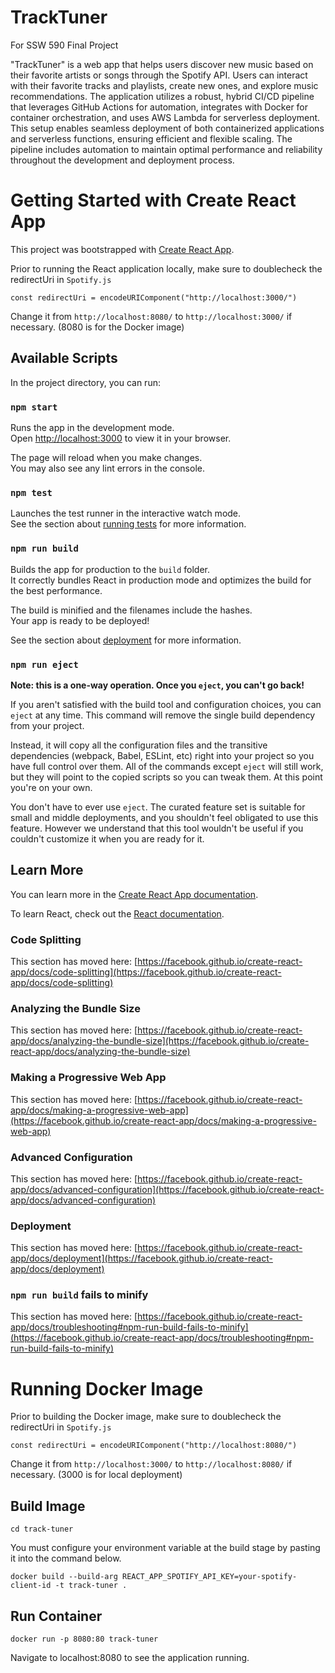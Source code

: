 # TrackTuner
For SSW 590 Final Project

"TrackTuner" is a web app that helps users discover new music based on their favorite artists or songs through the Spotify API. Users can interact with their favorite tracks and playlists, create new ones, and explore music recommendations. The application utilizes a robust, hybrid CI/CD pipeline that leverages GitHub Actions for automation, integrates with Docker for container orchestration, and uses AWS Lambda for serverless deployment. This setup enables seamless deployment of both containerized applications and serverless functions, ensuring efficient and flexible scaling. The pipeline includes automation to maintain optimal performance and reliability throughout the development and deployment process.

# Getting Started with Create React App

This project was bootstrapped with [Create React App](https://github.com/facebook/create-react-app).

Prior to running the React application locally, make sure to doublecheck the redirectUri in `Spotify.js`

`const redirectUri = encodeURIComponent("http://localhost:3000/")`

Change it from `http://localhost:8080/` to `http://localhost:3000/` if necessary. (8080 is for the Docker image)

## Available Scripts

In the project directory, you can run:

### `npm start`

Runs the app in the development mode.\
Open [http://localhost:3000](http://localhost:3000) to view it in your browser.

The page will reload when you make changes.\
You may also see any lint errors in the console.

### `npm test`

Launches the test runner in the interactive watch mode.\
See the section about [running tests](https://facebook.github.io/create-react-app/docs/running-tests) for more information.

### `npm run build`

Builds the app for production to the `build` folder.\
It correctly bundles React in production mode and optimizes the build for the best performance.

The build is minified and the filenames include the hashes.\
Your app is ready to be deployed!

See the section about [deployment](https://facebook.github.io/create-react-app/docs/deployment) for more information.

### `npm run eject`

**Note: this is a one-way operation. Once you `eject`, you can't go back!**

If you aren't satisfied with the build tool and configuration choices, you can `eject` at any time. This command will remove the single build dependency from your project.

Instead, it will copy all the configuration files and the transitive dependencies (webpack, Babel, ESLint, etc) right into your project so you have full control over them. All of the commands except `eject` will still work, but they will point to the copied scripts so you can tweak them. At this point you're on your own.

You don't have to ever use `eject`. The curated feature set is suitable for small and middle deployments, and you shouldn't feel obligated to use this feature. However we understand that this tool wouldn't be useful if you couldn't customize it when you are ready for it.

## Learn More

You can learn more in the [Create React App documentation](https://facebook.github.io/create-react-app/docs/getting-started).

To learn React, check out the [React documentation](https://reactjs.org/).

### Code Splitting

This section has moved here: [https://facebook.github.io/create-react-app/docs/code-splitting](https://facebook.github.io/create-react-app/docs/code-splitting)

### Analyzing the Bundle Size

This section has moved here: [https://facebook.github.io/create-react-app/docs/analyzing-the-bundle-size](https://facebook.github.io/create-react-app/docs/analyzing-the-bundle-size)

### Making a Progressive Web App

This section has moved here: [https://facebook.github.io/create-react-app/docs/making-a-progressive-web-app](https://facebook.github.io/create-react-app/docs/making-a-progressive-web-app)

### Advanced Configuration

This section has moved here: [https://facebook.github.io/create-react-app/docs/advanced-configuration](https://facebook.github.io/create-react-app/docs/advanced-configuration)

### Deployment

This section has moved here: [https://facebook.github.io/create-react-app/docs/deployment](https://facebook.github.io/create-react-app/docs/deployment)

### `npm run build` fails to minify

This section has moved here: [https://facebook.github.io/create-react-app/docs/troubleshooting#npm-run-build-fails-to-minify](https://facebook.github.io/create-react-app/docs/troubleshooting#npm-run-build-fails-to-minify)

# Running Docker Image

Prior to building the Docker image, make sure to doublecheck the redirectUri in `Spotify.js`

`const redirectUri = encodeURIComponent("http://localhost:8080/")`

Change it from `http://localhost:3000/` to `http://localhost:8080/` if necessary. (3000 is for local deployment)

## Build Image

`cd track-tuner`

You must configure your environment variable at the build stage by pasting it into the command below.

`docker build --build-arg REACT_APP_SPOTIFY_API_KEY=your-spotify-client-id -t track-tuner .`

## Run Container

`docker run -p 8080:80 track-tuner`

Navigate to localhost:8080 to see the application running.